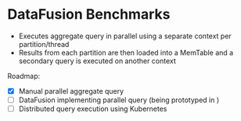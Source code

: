 # DataFusion Benchmarks

- Executes aggregate query in parallel using a separate context per partition/thread
- Results from each partition are then loaded into a MemTable and a secondary query is executed on another context

Roadmap:

- [x] Manual parallel aggregate query
- [ ] DataFusion implementing parallel query (being prototyped in )
- [ ] Distributed query execution using Kubernetes
